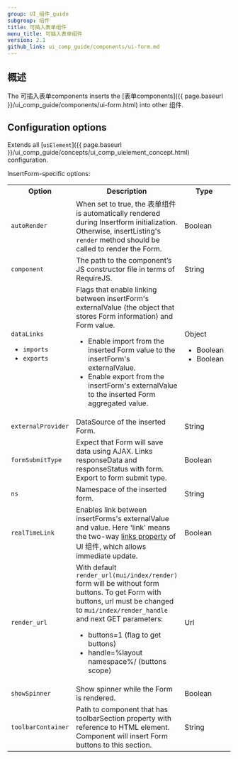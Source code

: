 ```yaml
---
group: UI_组件_guide
subgroup: 组件
title: 可插入表单组件
menu_title: 可插入表单组件
version: 2.1
github_link: ui_comp_guide/components/ui-form.md
---
```


## 概述

The 可插入表单components inserts the [表单components]({{ page.baseurl }}/ui_comp_guide/components/ui-form.html) into other 组件.

## Сonfiguration options

Extends all [`uiElement`]({{ page.baseurl }}/ui_comp_guide/concepts/ui_comp_uielement_concept.html) configuration.

InsertForm-specific options:

<table>
  <tr>
    <th>
      Option
    </th>
    <th>
      Description
    </th>
    <th>
      Type
    </th>
    <th>
      Default
    </th>
  </tr>
  <tr>
    <td>
      <code>autoRender</code>
    </td>
    <td>
      When set to true, the 表单组件 is automatically
      rendered during Insertform initialization. Otherwise,
      insertListing's <code>render</code> method should be called
      to render the Form.
    </td>
    <td>
      Boolean
    </td>
    <td>
      <code>false</code>
    </td>
  </tr>
  <tr>
    <td>
      <code>component</code>
    </td>
    <td>
      The path to the component’s JS constructor file in terms of
      RequireJS.
    </td>
    <td>
      String
    </td>
    <td>
      <code>Magento_Ui/js/form/组件/insert-form</code>
    </td>
  </tr>
  <tr>
    <td>
      <code>dataLinks</code>
      <ul>
        <li>
          <code>imports</code>
        </li>
        <li>
          <code>exports</code>
        </li>
      </ul>
    </td>
    <td>
      Flags that enable linking between insertForm's externalValue
      (the object that stores Form information) and Form value.
      <ul>
        <li>Enable import from the inserted Form value to the
        insertForm's externalValue.
        </li>
        <li>Enable export from the insertForm's externalValue to
        the inserted Form aggregated value.
        </li>
      </ul>
    </td>
    <td>
      Object
      <ul>
        <li>Boolean
        </li>
        <li>Boolean
        </li>
      </ul>
    </td>
    <td>
      <code>false<br />
      false</code>
    </td>
  </tr>
  <tr>
    <td>
      <code>externalProvider</code>
    </td>
    <td>
      DataSource of the inserted Form.
    </td>
    <td>
      String
    </td>
    <td>
      <code>''</code>
    </td>
  </tr>
  <tr>
    <td>
      <code>formSubmitType</code>
    </td>
    <td>
      Expect that Form will save data using AJAX. Links
      responseData and responseStatus with form. Export to form
      submit type.
    </td>
    <td>
      Boolean
    </td>
    <td>
      <code>false</code>
    </td>
  </tr>
  <tr>
    <td>
      <code>ns</code>
    </td>
    <td>
      Namespace of the inserted form.
    </td>
    <td>
      String
    </td>
    <td>
      <code>''</code>
    </td>
  </tr>
  <tr>
    <td>
      <code>realTimeLink</code>
    </td>
    <td>
      Enables link between insertForms's externalValue and value.
      Here 'link' means the two-way <a href=
      "{{ page.baseurl }}/ui_comp_guide/concepts/ui_comp_linking_concept.html#links">
      links property</a> of UI 组件, which allows immediate
      update.
    </td>
    <td>
      Boolean
    </td>
    <td>
      <code>false</code>
    </td>
  </tr>
  <tr>
    <td>
      <code>render_url</code>
    </td>
    <td>
      With default <code>render_url(mui/index/render)</code> form
      will be without form buttons. To get Form with buttons, url
      must be changed to <code>mui/index/render_handle</code> and
      next GET parameters:
      <ul>
        <li>buttons=1 (flag to get buttons)
        </li>
        <li>handle=%layout namespace%/ (buttons scope)
        </li>
      </ul>
    </td>
    <td>
      Url
    </td>
    <td>
      <code>mui/index/render</code>
    </td>
  </tr>
  <tr>
    <td>
      <code>showSpinner</code>
    </td>
    <td>
      Show spinner while the Form is rendered.
    </td>
    <td>
      Boolean
    </td>
    <td>
      <code>true</code>
    </td>
  </tr>
  <tr>
    <td>
      <code>toolbarContainer</code>
    </td>
    <td>
      Path to component that has toolbarSection property with
      reference to HTML element. Component will insert Form buttons
      to this section.
    </td>
    <td>
      String
    </td>
    <td>
      <code>''</code>
    </td>
  </tr>
</table>

